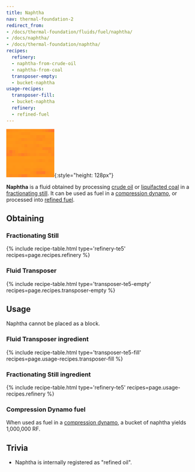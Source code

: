 ```yaml
---
title: Naphtha
nav: thermal-foundation-2
redirect_from:
- /docs/thermal-foundation/fluids/fuel/naphtha/
- /docs/naphtha/
- /docs/thermal-foundation/naphtha/
recipes:
  refinery:
  - naphtha-from-crude-oil
  - naphtha-from-coal
  transposer-empty:
  - bucket-naphtha
usage-recipes:
  transposer-fill:
  - bucket-naphtha
  refinery:
  - refined-fuel
---
```


![Naphtha](/assets/images/thermal-foundation-2/naphtha.gif){:style="height: 128px"}


**Naphtha** is a fluid obtained by processing [crude oil](/docs/thermal-foundation-2/crude-oil/) or
[liquifacted coal](/docs/thermal-foundation-2/liquifacted-coal/) in a [fractionating
still](/docs/thermal-expansion-5/fractionating-still/). It can be used as fuel in a [compression
dynamo](/docs/thermal-expansion-5/compression-dynamo/), or processed into [refined
fuel](/docs/thermal-foundation-2/refined-fuel/).


Obtaining
---------

### Fractionating Still
{% include recipe-table.html type='refinery-te5' recipes=page.recipes.refinery %}

### Fluid Transposer
{% include recipe-table.html type='transposer-te5-empty' recipes=page.recipes.transposer-empty %}


Usage
-----

Naphtha cannot be placed as a block.

### Fluid Transposer ingredient
{% include recipe-table.html type='transposer-te5-fill' recipes=page.usage-recipes.transposer-fill %}

### Fractionating Still ingredient
{% include recipe-table.html type='refinery-te5' recipes=page.usage-recipes.refinery %}

### Compression Dynamo fuel
When used as fuel in a [compression
dynamo](/docs/thermal-expansion-5/compression-dynamo/), a bucket of naphtha yields
1,000,000 RF.


Trivia
------

* Naphtha is internally registered as "refined oil".

